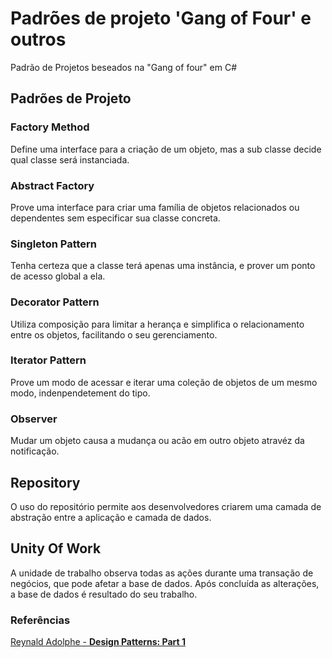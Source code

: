 # Padrões de projeto 'Gang of Four' e outros
Padrão de Projetos beseados na "Gang of four" em C#

## Padrões de Projeto

### Factory Method

Define uma interface para a criação de um objeto, mas a sub classe decide qual classe será instanciada.

### Abstract Factory

Prove uma interface para criar uma família de objetos relacionados ou dependentes sem especificar sua classe concreta.

### Singleton Pattern

Tenha certeza que a classe terá apenas uma instância, e prover um ponto de acesso global a ela.

### Decorator Pattern

Utiliza composição para limitar a herança e simplifica  o relacionamento entre os objetos, facilitando o seu gerenciamento.

### Iterator Pattern

Prove um modo de acessar e iterar uma coleção de objetos de um mesmo modo, indenpendetement do tipo.

### Observer

Mudar um objeto causa a mudança ou acão em outro objeto atravéz da notificação.

## Repository 

O uso do repositório permite aos desenvolvedores criarem uma camada de abstração entre a aplicação e camada de dados.

## Unity Of Work

A unidade de trabalho observa todas as ações durante uma transação de negócios, que pode afetar a base de dados.
Após concluída as alterações, a base de dados é resultado do seu trabalho.

### Referências

[Reynald Adolphe - **Design Patterns: Part 1**](https://www.linkedin.com/learning/c-sharp-design-patterns-part-1/next-steps)

